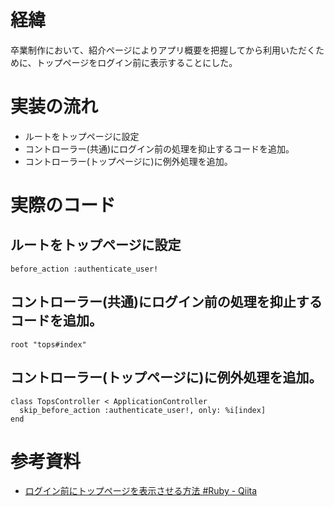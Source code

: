 # 経緯
卒業制作において、紹介ページによりアプリ概要を把握してから利用いただくために、トップページをログイン前に表示することにした。

# 実装の流れ
- ルートをトップページに設定
- コントローラー(共通)にログイン前の処理を抑止するコードを追加。
- コントローラー(トップページに)に例外処理を追加。

# 実際のコード
## ルートをトップページに設定
```
before_action :authenticate_user!
```

## コントローラー(共通)にログイン前の処理を抑止するコードを追加。
```
root "tops#index"
```

## コントローラー(トップページに)に例外処理を追加。
```
class TopsController < ApplicationController
  skip_before_action :authenticate_user!, only: %i[index]
end
```

# 参考資料
- [ログイン前にトップページを表示させる方法 #Ruby - Qiita](https://qiita.com/Izushi/items/8039a1ffc1795d3e2391)
